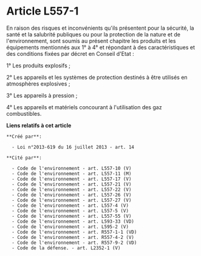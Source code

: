 # Article L557-1

En raison des risques et inconvénients qu'ils présentent pour la sécurité, la santé et la salubrité publiques ou pour la
protection de la nature et de l'environnement, sont soumis au présent chapitre les produits et les équipements mentionnés aux
1° à 4° et répondant à des caractéristiques et des conditions fixées par décret en Conseil d'Etat : 

1° Les produits explosifs ; 

2° Les appareils et les systèmes de protection destinés à être utilisés en atmosphères explosives ; 

3° Les appareils à pression ; 

4° Les appareils et matériels concourant à l'utilisation des gaz combustibles.

**Liens relatifs à cet article**

	**Créé par**:

	  - Loi n°2013-619 du 16 juillet 2013 - art. 14

	**Cité par**:

	  - Code de l'environnement - art. L557-10 (V)
	  - Code de l'environnement - art. L557-11 (M)
	  - Code de l'environnement - art. L557-17 (V)
	  - Code de l'environnement - art. L557-21 (V)
	  - Code de l'environnement - art. L557-22 (V)
	  - Code de l'environnement - art. L557-26 (V)
	  - Code de l'environnement - art. L557-27 (V)
	  - Code de l'environnement - art. L557-4 (V)
	  - Code de l'environnement - art. L557-5 (V)
	  - Code de l'environnement - art. L557-55 (V)
	  - Code de l'environnement - art. L593-33 (VD)
	  - Code de l'environnement - art. L595-2 (V)
	  - Code de l'environnement - art. R557-1-1 (VD)
	  - Code de l'environnement - art. R557-4-2 (V)
	  - Code de l'environnement - art. R557-9-2 (VD)
	  - Code de la défense. - art. L2352-1 (V)
